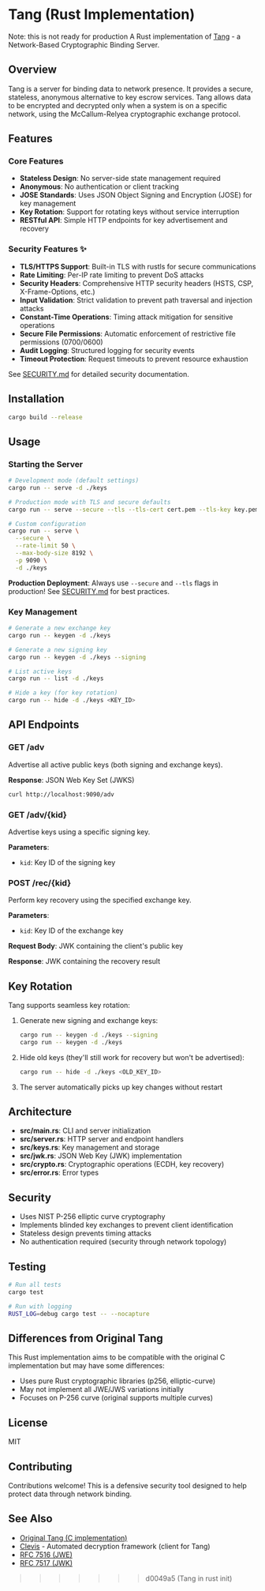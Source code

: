 # Tang (Rust Implementation)
Note: this is not ready for production
A Rust implementation of [Tang](https://github.com/latchset/tang) - a Network-Based Cryptographic Binding Server.

## Overview

Tang is a server for binding data to network presence. It provides a secure, stateless, anonymous alternative to key escrow services. Tang allows data to be encrypted and decrypted only when a system is on a specific network, using the McCallum-Relyea cryptographic exchange protocol.

## Features

### Core Features
- **Stateless Design**: No server-side state management required
- **Anonymous**: No authentication or client tracking
- **JOSE Standards**: Uses JSON Object Signing and Encryption (JOSE) for key management
- **Key Rotation**: Support for rotating keys without service interruption
- **RESTful API**: Simple HTTP endpoints for key advertisement and recovery

### Security Features ✨
- **TLS/HTTPS Support**: Built-in TLS with rustls for secure communications
- **Rate Limiting**: Per-IP rate limiting to prevent DoS attacks
- **Security Headers**: Comprehensive HTTP security headers (HSTS, CSP, X-Frame-Options, etc.)
- **Input Validation**: Strict validation to prevent path traversal and injection attacks
- **Constant-Time Operations**: Timing attack mitigation for sensitive operations
- **Secure File Permissions**: Automatic enforcement of restrictive file permissions (0700/0600)
- **Audit Logging**: Structured logging for security events
- **Timeout Protection**: Request timeouts to prevent resource exhaustion

See [SECURITY.md](SECURITY.md) for detailed security documentation.

## Installation

```bash
cargo build --release
```

## Usage

### Starting the Server

```bash
# Development mode (default settings)
cargo run -- serve -d ./keys

# Production mode with TLS and secure defaults
cargo run -- serve --secure --tls --tls-cert cert.pem --tls-key key.pem -d ./keys

# Custom configuration
cargo run -- serve \
  --secure \
  --rate-limit 50 \
  --max-body-size 8192 \
  -p 9090 \
  -d ./keys
```

**Production Deployment**: Always use `--secure` and `--tls` flags in production! See [SECURITY.md](SECURITY.md) for best practices.

### Key Management

```bash
# Generate a new exchange key
cargo run -- keygen -d ./keys

# Generate a new signing key
cargo run -- keygen -d ./keys --signing

# List active keys
cargo run -- list -d ./keys

# Hide a key (for key rotation)
cargo run -- hide -d ./keys <KEY_ID>
```

## API Endpoints

### GET /adv
Advertise all active public keys (both signing and exchange keys).

**Response**: JSON Web Key Set (JWKS)

```bash
curl http://localhost:9090/adv
```

### GET /adv/{kid}
Advertise keys using a specific signing key.

**Parameters**:
- `kid`: Key ID of the signing key

### POST /rec/{kid}
Perform key recovery using the specified exchange key.

**Parameters**:
- `kid`: Key ID of the exchange key

**Request Body**: JWK containing the client's public key

**Response**: JWK containing the recovery result

## Key Rotation

Tang supports seamless key rotation:

1. Generate new signing and exchange keys:
   ```bash
   cargo run -- keygen -d ./keys --signing
   cargo run -- keygen -d ./keys
   ```

2. Hide old keys (they'll still work for recovery but won't be advertised):
   ```bash
   cargo run -- hide -d ./keys <OLD_KEY_ID>
   ```

3. The server automatically picks up key changes without restart

## Architecture

- **src/main.rs**: CLI and server initialization
- **src/server.rs**: HTTP server and endpoint handlers
- **src/keys.rs**: Key management and storage
- **src/jwk.rs**: JSON Web Key (JWK) implementation
- **src/crypto.rs**: Cryptographic operations (ECDH, key recovery)
- **src/error.rs**: Error types

## Security

- Uses NIST P-256 elliptic curve cryptography
- Implements blinded key exchanges to prevent client identification
- Stateless design prevents timing attacks
- No authentication required (security through network topology)

## Testing

```bash
# Run all tests
cargo test

# Run with logging
RUST_LOG=debug cargo test -- --nocapture
```

## Differences from Original Tang

This Rust implementation aims to be compatible with the original C implementation but may have some differences:

- Uses pure Rust cryptographic libraries (p256, elliptic-curve)
- May not implement all JWE/JWS variations initially
- Focuses on P-256 curve (original supports multiple curves)

## License

MIT

## Contributing

Contributions welcome! This is a defensive security tool designed to help protect data through network binding.

## See Also

- [Original Tang (C implementation)](https://github.com/latchset/tang)
- [Clevis](https://github.com/latchset/clevis) - Automated decryption framework (client for Tang)
- [RFC 7516 (JWE)](https://tools.ietf.org/html/rfc7516)
- [RFC 7517 (JWK)](https://tools.ietf.org/html/rfc7517)
>>>>>>> d0049a5 (Tang in rust init)
